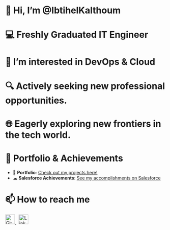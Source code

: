 # 👋 Hi, I’m @IbtihelKalthoum
 # 💻 Freshly Graduated **IT Engineer**
 # 🚀 I’m interested in DevOps & Cloud
 # 🔍 Actively seeking new professional opportunities.
 # 🌐 Eagerly exploring new frontiers in the tech world.
 # 🎨 Portfolio & Achievements

- 📂 **Portfolio**: [Check out my projects here!](https://ibtihel-k-portfolio.netlify.app/)
- ☁ **Salesforce Achievements**: [See my accomplishments on Salesforce](https://www.salesforce.com/trailblazer/profile)

 # 📫 How to reach me 
<a href="https://github.com/IbtihelKalthoum" target="_blank">
  <img src="https://img.icons8.com/fluent/48/000000/github.png" alt="GitHub" width="30"/>
</a>
&nbsp;
<a href="https://www.linkedin.com/in/ibtihel-kalthoum-818218208/" target="_blank">
  <img src="https://img.icons8.com/fluent/48/000000/linkedin.png" alt="LinkedIn" width="30"/>
</a>

